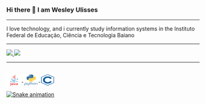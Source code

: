 ### Hi there 👋 I am Wesley Ulisses
___________________________________________________________________________________________________________________________________________________
I love technology, and i currently study information systems in the Instituto Federal de Educação, Ciência e Tecnologia Baiano
___________________________________________________________________________________________________________________________________________________
<div>
  <a href="https://github.com/WesleyUlisses">
  <img height="180em" src="https://github-readme-stats.vercel.app/api?username=WesleyUlisses&show_icons=true&theme=dark&include_all_commits=true&count_private=true"/>
  <img height="180em" src="https://github-readme-stats.vercel.app/api/top-langs/?username=WesleyUlisses&layout=compact&langs_count=7&theme=dark"/>
</div>
  
___________________________________________________________________________________________________________________________________________________

<div style="display: inline_block"><br>
  <img align="center" alt="Rafa-Js" height="30" width="40" src="https://github.com/devicons/devicon/blob/master/icons/java/java-original-wordmark.svg">
  <img align="center" alt="Rafa-Ts" height="30" width="40" src="https://github.com/devicons/devicon/blob/master/icons/python/python-original-wordmark.svg">
  <img align="center" alt="Rafa-React" height="30" width="40" src="https://github.com/devicons/devicon/blob/master/icons/c/c-line.svg">
  
  
</div>

<div> 
  
  ![Snake animation](https://github.com/WesleyUlisses/WesleyUlisses/blob/output/github-contribution-grid-snake.svg)
 
</div>

